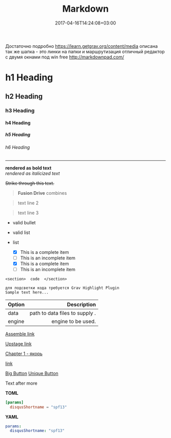 ﻿---
categories: ["Designe"]
description: "Разметака текста"
date: "2017-04-16T14:24:08+03:00"
title: "Markdown"
draft: false
tags: []
menu: 
    main:
        parent: "DevOps"
---

Достаточно подробно https://learn.getgrav.org/content/media
описана так же шапка - это линки на папки и маршрутизация
отличный 
редактор с двумя окнами под win free http://markdownpad.com/
<!--more-->

# h1 Heading
## h2 Heading
### h3 Heading
#### h4 Heading
##### h5 Heading
###### h6 Heading
___

**rendered as bold text**    
_rendered as italicized text_

~~Strike through this text.~~

> **Fusion Drive** combines 

> text line 2

> text line 3

* valid bullet
* valid list
* list

  - [x] This is a complete item
  - [ ] This is an incomplete item
  - [x] This is a complete item
  - [ ] This is an incomplete item

 `<section>  code  </section>`

 ``` markup
 для подсветки кода требуется Grav Highlight Plugin
 Sample text here...      
 ```

| Option | Description |
| ------ | -----------: |
| data   | path to data files to supply . |
| engine | engine to be used. |

[Assemble link](http://assemble.io)

[Upstage link](https://github.com/upstage/ "Visit!")

[Chapter 1 - якорь](#chapter-1)


[link](../../02.green/01.grass/item.md)

[Big Button](../some-page?classes=button,big)
[Unique Button](../some-page?id=important-button)

<!-- more -->

Text after more

**TOML**
```toml
[params]
  disqusShortname = "spf13"
```

**YAML**
```yaml
params:
  disqusShortname: "spf13"
```